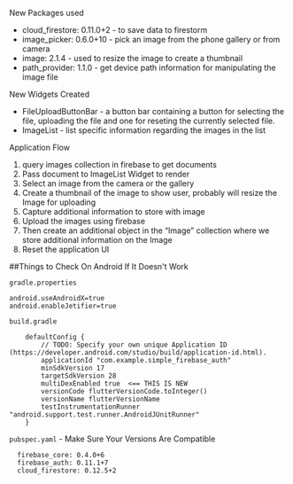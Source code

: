 New Packages used
*   cloud_firestore: 0.11.0+2 - to save data to firestorm
*   image_picker:  0.6.0+10 - pick an image from the phone gallery or from camera
*   image:  2.1.4 - used to resize the image to create a thumbnail
*   path_provider: 1.1.0 - get device path information for manipulating the image file

New Widgets Created
* FileUploadButtonBar - a button bar containing a button for selecting the file, uploading the file and one for reseting the currently selected file.
* ImageList - list specific information regarding the images in the list

Application Flow
1. query images collection in firebase to get documents
2. Pass document to ImageList Widget to render
3. Select an image from the camera or the gallery
4. Create a thumbnail of the image to show user, probably will resize the Image for uploading 
5. Capture additional information to store with image
6. Upload the images using firebase
7. Then create an additional object in the “Image” collection where we store additional information on the Image
8. Reset the application UI


##Things to Check On Android If It Doesn't Work

`gradle.properties`
```
android.useAndroidX=true
android.enableJetifier=true
```

`build.gradle`
```
    defaultConfig {
        // TODO: Specify your own unique Application ID (https://developer.android.com/studio/build/application-id.html).
        applicationId "com.example.simple_firebase_auth"
        minSdkVersion 17
        targetSdkVersion 28
        multiDexEnabled true  <== THIS IS NEW
        versionCode flutterVersionCode.toInteger()
        versionName flutterVersionName
        testInstrumentationRunner "android.support.test.runner.AndroidJUnitRunner"
    }
```

`pubspec.yaml` - Make Sure Your Versions Are Compatible
```
  firebase_core: 0.4.0+6
  firebase_auth: 0.11.1+7
  cloud_firestore: 0.12.5+2
  ```